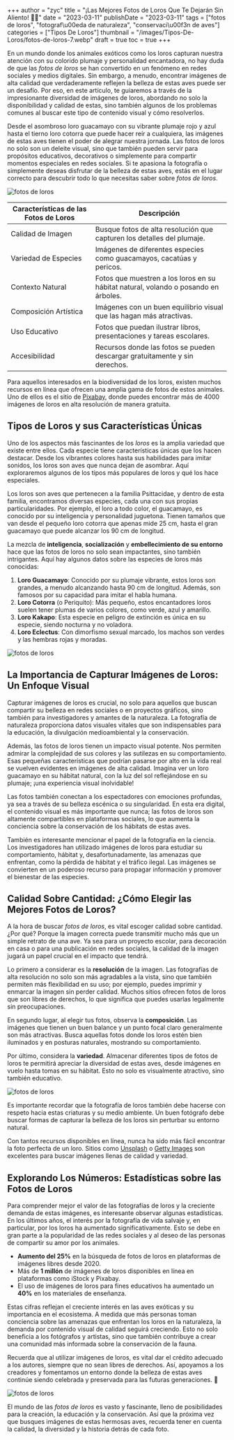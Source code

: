 +++
author = "zyc"
title = "¡Las Mejores Fotos de Loros Que Te Dejarán Sin Aliento! 🦜📸"
date = "2023-03-11"
publishDate = "2023-03-11"
tags = ["fotos de loros", "fotograf\u00eda de naturaleza", "conservaci\u00f3n de aves"]
categories = ["Tipos De Loros"]
thumbnail = "/images/Tipos-De-Loros/fotos-de-loros-7.webp"
draft = true
toc = true
+++


En un mundo donde los animales exóticos como los loros capturan nuestra atención con su colorido plumaje y personalidad encantadora, no hay duda de que las *fotos de loros* se han convertido en un fenómeno en redes sociales y medios digitales. Sin embargo, a menudo, encontrar imágenes de alta calidad que verdaderamente reflejen la belleza de estas aves puede ser un desafío. Por eso, en este artículo, te guiaremos a través de la impresionante diversidad de imágenes de loros, abordando no solo la disponibilidad y calidad de estas, sino también algunos de los problemas comunes al buscar este tipo de contenido visual y cómo resolverlos.

Desde el asombroso loro guacamayo con su vibrante plumaje rojo y azul hasta el tierno loro cotorra que puede hacer reír a cualquiera, las imágenes de estas aves tienen el poder de alegrar nuestra jornada. Las fotos de loros no solo son un deleite visual, sino que también pueden servir para propósitos educativos, decorativos o simplemente para compartir momentos especiales en redes sociales. Si te apasiona la fotografía o simplemente deseas disfrutar de la belleza de estas aves, estás en el lugar correcto para descubrir todo lo que necesitas saber sobre *fotos de loros*.

![fotos de loros](/images/Tipos-De-Loros/fotos-de-loros-4.webp)

| Características de las Fotos de Loros | Descripción                                               |
|----------------------------------------|--------------------------------------------------------|
| Calidad de Imagen                      | Busque fotos de alta resolución que capturen los detalles del plumaje. |
| Variedad de Especies                   | Imágenes de diferentes especies como guacamayos, cacatúas y pericos.   |
| Contexto Natural                       | Fotos que muestren a los loros en su hábitat natural, volando o posando en árboles. |
| Composición Artística                  | Imágenes con un buen equilibrio visual que las hagan más atractivas.     |
| Uso Educativo                          | Fotos que puedan ilustrar libros, presentaciones y tareas escolares.   |
| Accesibilidad                          | Recursos donde las fotos se pueden descargar gratuitamente y sin derechos. |

Para aquellos interesados en la biodiversidad de los loros, existen muchos recursos en línea que ofrecen una amplia gama de fotos de estos animales. Uno de ellos es el sitio de [Pixabay](https://pixabay.com/es/photos/search/loro/), donde puedes encontrar más de 4000 imágenes de loros en alta resolución de manera gratuita.

## Tipos de Loros y sus Características Únicas

Uno de los aspectos más fascinantes de los *loros* es la amplia variedad que existe entre ellos. Cada especie tiene características únicas que los hacen destacar. Desde los vibrantes colores hasta sus habilidades para imitar sonidos, los loros son aves que nunca dejan de asombrar. Aquí exploraremos algunos de los tipos más populares de loros y qué los hace especiales.

Los loros son aves que pertenecen a la familia Psittacidae, y dentro de esta familia, encontramos diversas especies, cada una con sus propias particularidades. Por ejemplo, el loro a todo color, el guacamayo, es conocido por su inteligencia y personalidad juguetona. Tienen tamaños que van desde el pequeño loro cotorra que apenas mide 25 cm, hasta el gran guacamayo que puede alcanzar los 90 cm de longitud.

La mezcla de **inteligencia**, **socialización** y **embellecimiento de su entorno** hace que las fotos de loros no solo sean impactantes, sino también intrigantes. Aquí hay algunos datos sobre las especies de loros más conocidas:

1. **Loro Guacamayo**: Conocido por su plumaje vibrante, estos loros son grandes, a menudo alcanzando hasta 90 cm de longitud. Además, son famosos por su capacidad para imitar el habla humana.
2. **Loro Cotorra** (o Periquito): Más pequeño, estos encantadores loros suelen tener plumas de varios colores, como verde, azul y amarillo.
3. **Loro Kakapo**: Esta especie en peligro de extinción es única en su especie, siendo nocturna y no voladora. 
4. **Loro Eclectus**: Con dimorfismo sexual marcado, los machos son verdes y las hembras rojas y moradas.

![fotos de loros](/images/Tipos-De-Loros/fotos-de-loros-4.webp)

## La Importancia de Capturar Imágenes de Loros: Un Enfoque Visual

Capturar imágenes de loros es crucial, no solo para aquellos que buscan compartir su belleza en redes sociales o en proyectos gráficos, sino también para investigadores y amantes de la naturaleza. La fotografía de naturaleza proporciona datos visuales vitales que son indispensables para la educación, la divulgación medioambiental y la conservación.

Además, las fotos de loros tienen un impacto visual potente. Nos permiten admirar la complejidad de sus colores y las sutilezas en su comportamiento. Esas pequeñas características que podrían pasarse por alto en la vida real se vuelven evidentes en imágenes de alta calidad. Imagina ver un loro guacamayo en su hábitat natural, con la luz del sol reflejándose en su plumaje; ¡una experiencia visual inolvidable!

Las fotos también conectan a los espectadores con emociones profundas, ya sea a través de su belleza escénica o su singularidad. En esta era digital, el contenido visual es más importante que nunca; las fotos de loros son altamente compartibles en plataformas sociales, lo que aumenta la conciencia sobre la conservación de los hábitats de estas aves.

También es interesante mencionar el papel de la fotografía en la ciencia. Los investigadores han utilizado imágenes de loros para estudiar su comportamiento, hábitat y, desafortunadamente, las amenazas que enfrentan, como la pérdida de hábitat y el tráfico ilegal. Las imágenes se convierten en un poderoso recurso para propagar información y promover el bienestar de las especies.

## Calidad Sobre Cantidad: ¿Cómo Elegir las Mejores Fotos de Loros?

A la hora de buscar *fotos de loros*, es vital escoger calidad sobre cantidad. ¿Por qué? Porque la imagen correcta puede transmitir mucho más que un simple retrato de una ave. Ya sea para un proyecto escolar, para decoración en casa o para una publicación en redes sociales, la calidad de la imagen jugará un papel crucial en el impacto que tendrá.

Lo primero a considerar es la **resolución** de la imagen. Las fotografías de alta resolución no solo son más agradables a la vista, sino que también permiten más flexibilidad en su uso; por ejemplo, puedes imprimir y enmarcar la imagen sin perder calidad. Muchos sitios ofrecen fotos de loros que son libres de derechos, lo que significa que puedes usarlas legalmente sin preocupaciones.

En segundo lugar, al elegir tus fotos, observa la **composición**. Las imágenes que tienen un buen balance y un punto focal claro generalmente son más atractivas. Busca aquellas fotos donde los loros estén bien iluminados y en posturas naturales, mostrando su comportamiento.

Por último, considera la **variedad**. Almacenar diferentes tipos de fotos de loros te permitirá apreciar la diversidad de estas aves, desde imágenes en vuelo hasta tomas en su hábitat. Esto no solo es visualmente atractivo, sino también educativo.

![fotos de loros](/images/Tipos-De-Loros/fotos-de-loros-4.webp)

Es importante recordar que la fotografía de loros también debe hacerse con respeto hacia estas criaturas y su medio ambiente. Un buen fotógrafo debe buscar formas de capturar la belleza de los loros sin perturbar su entorno natural.

Con tantos recursos disponibles en línea, nunca ha sido más fácil encontrar la foto perfecta de un loro. Sitios como [Unsplash](https://unsplash.com/es/s/fotos/loro) o [Getty Images](https://www.gettyimages.com.mx/fotos/loros) son excelentes para buscar imágenes llenas de calidad y variedad.

## Explorando Los Números: Estadísticas sobre las Fotos de Loros

Para comprender mejor el valor de las fotografías de loros y la creciente demanda de estas imágenes, es interesante observar algunas estadísticas. En los últimos años, el interés por la fotografía de vida salvaje y, en particular, por los loros ha aumentado significativamente. Esto se debe en gran parte a la popularidad de las redes sociales y al deseo de las personas de compartir su amor por los animales.

- **Aumento del 25%** en la búsqueda de fotos de loros en plataformas de imágenes libres desde 2020.
- Más de **1 millón** de imágenes de loros disponibles en línea en plataformas como iStock y Pixabay.
- El uso de imágenes de loros para fines educativos ha aumentado un **40%** en los materiales de enseñanza.

Estas cifras reflejan el creciente interés en las aves exóticas y su importancia en el ecosistema. A medida que más personas toman conciencia sobre las amenazas que enfrentan los loros en la naturaleza, la demanda por contenido visual de calidad seguirá creciendo. Esto no solo beneficia a los fotógrafos y artistas, sino que también contribuye a crear una comunidad más informada sobre la conservación de la fauna.

Recuerda que al utilizar imágenes de loros, es vital dar el crédito adecuado a los autores, siempre que no sean libres de derechos. Así, apoyamos a los creadores y fomentamos un entorno donde la belleza de estas aves continúe siendo celebrada y preservada para las futuras generaciones. 🦜

![fotos de loros](/images/Tipos-De-Loros/fotos-de-loros-4.webp)

El mundo de las *fotos de loros* es vasto y fascinante, lleno de posibilidades para la creación, la educación y la conservación. Así que la próxima vez que busques imágenes de estas hermosas aves, recuerda tener en cuenta la calidad, la diversidad y la historia detrás de cada foto.

